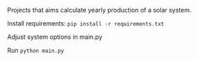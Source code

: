 Projects that aims calculate yearly production of a solar system.

Install requirements:
`pip install -r requirements.txt`

Adjust system options in main.py

Run `python main.py`